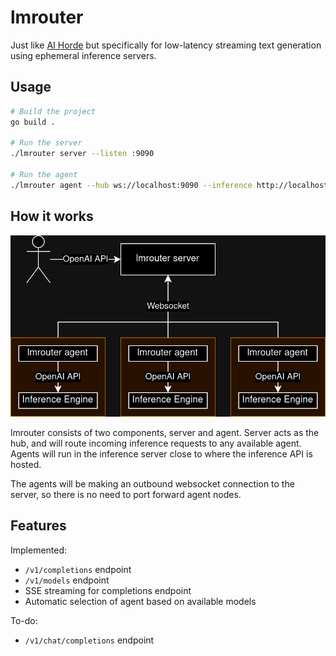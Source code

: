 # lmrouter

Just like [AI Horde](https://stablehorde.net/) but specifically for low-latency
streaming text generation using ephemeral inference servers.

## Usage

```sh
# Build the project
go build .

# Run the server
./lmrouter server --listen :9090

# Run the agent
./lmrouter agent --hub ws://localhost:9090 --inference http://localhost:5000
```

## How it works

![diagram](.github/images/diagram.png)

lmrouter consists of two components, server and agent. Server acts as the hub,
and will route incoming inference requests to any available agent. Agents will
run in the inference server close to where the inference API is hosted.

The agents will be making an outbound websocket connection to the server, so
there is no need to port forward agent nodes.

## Features

Implemented:

- `/v1/completions` endpoint
- `/v1/models` endpoint
- SSE streaming for completions endpoint
- Automatic selection of agent based on available models

To-do:

- `/v1/chat/completions` endpoint
